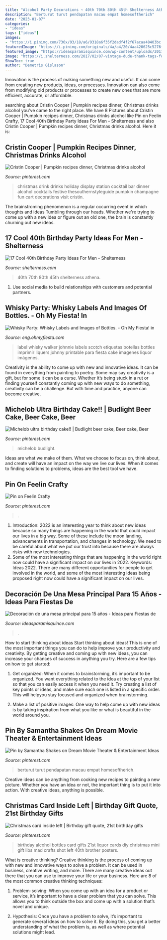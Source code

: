 ```yaml
---
title: "Alcohol Party Decorations ~ 40th 70th 80th 45th Shelterness Athena"
description: "Berturut turut pendapatan macau empat homesoftherich"
date: "2023-01-07"
categories:
- "ideas"
tags: ["ideas"]
images:
- "https://i.pinimg.com/736x/93/18/a6/9318a6f35f2dadf4f2f67acaa48403bc.jpg"
featuredImage: "https://i.pinimg.com/originals/4a/a4/20/4aa420625c5276f5734bad80b381e939.jpg"
featured_image: "https://ideasparamisquince.com/wp-content/uploads/2017/06/decoracion-una-mesa-principal-15-anos-9.jpg"
image: "https://i.shelterness.com/2017/02/07-vintage-dude-thank-tags-for-party-favors.jpg"
ShowToc: true
author: "Demetris Gislason"
---
```



Innovation is the process of making something new and useful. It can come from creating new products, ideas, or processes. Innovation can also come from modifying old products or processes to create new ones that are more efficient, accurate, or affordable.

	

		
searching about Cristin Cooper | Pumpkin recipes dinner, Christmas drinks alcohol you've came to the right place. We have 8 Pictures about Cristin Cooper | Pumpkin recipes dinner, Christmas drinks alcohol like Pin on Feelin Crafty, 17 Cool 40th Birthday Party Ideas For Men - Shelterness and also Cristin Cooper | Pumpkin recipes dinner, Christmas drinks alcohol. Here it is:
		
    
## Cristin Cooper | Pumpkin Recipes Dinner, Christmas Drinks Alcohol

<img loading=lazy src="https://i.pinimg.com/736x/93/18/a6/9318a6f35f2dadf4f2f67acaa48403bc.jpg" onerror="this.onerror=null;this.src='https://tse3.mm.bing.net/th?id=OIP.MRum1d-4qDJePXYOrMSoRAHaLG&amp;pid=15.1';" alt="Cristin Cooper | Pumpkin recipes dinner, Christmas drinks alcohol">

_Source: pinterest.com_

>christmas drink drinks holiday display station cocktail bar dinner alcohol cocktails festive thesouthernstyleguide pumpkin champagne fun cart decorations visit cristin. 

	

The brainstroming phenomenon is a regular occurring event in which thoughts and ideas Tumbling through our heads. Whether we're trying to come up with a new idea or figure out an old one, the brain is constantly churning out new ideas. 

    
## 17 Cool 40th Birthday Party Ideas For Men - Shelterness

<img loading=lazy src="https://i.shelterness.com/2017/02/07-vintage-dude-thank-tags-for-party-favors.jpg" onerror="this.onerror=null;this.src='https://tse4.mm.bing.net/th?id=OIP.Ne2XOytjrLigGekK1BxSpwHaJ4&amp;pid=15.1';" alt="17 Cool 40th Birthday Party Ideas For Men - Shelterness">

_Source: shelterness.com_

>40th 70th 80th 45th shelterness athena. 

	

1. Use social media to build relationships with customers and potential partners.

    
## Whisky Party: Whisky Labels And Images Of Bottles. - Oh My Fiesta! In

<img loading=lazy src="https://1.bp.blogspot.com/-tByv3wP7EDo/UmBxiGp1Z5I/AAAAAAABMh0/CXZHZMF9v28/s640/black-label.jpeg" onerror="this.onerror=null;this.src='https://tse4.mm.bing.net/th?id=OIP.tNzifUe5ok-RtJ5FXjA_OQHaHa&amp;pid=15.1';" alt="Whisky Party: Whisky Labels and Images of Bottles. - Oh My Fiesta! in">

_Source: eng.ohmyfiesta.com_

>label whisky walker johnnie labels scotch etiquetas botellas bottles imprimir liquers johnny printable para fiesta cake imagenes liquor imágenes. 

	

Creativity is the ability to come up with new and innovative ideas. It can be found in everything from painting to poetry. Some may say creativity is a gift, but for some it can be a curse. Whether it’s being stuck in a rut or finding yourself constantly coming up with new ways to do something, creativity can be a challenge. But with time and practice, anyone can become creative.

    
## Michelob Ultra Birthday Cake!! | Budlight Beer Cake, Beer Cake, Beer

<img loading=lazy src="https://i.pinimg.com/originals/4a/a4/20/4aa420625c5276f5734bad80b381e939.jpg" onerror="this.onerror=null;this.src='https://tse4.mm.bing.net/th?id=OIP.PxztE3l68GW4qwBC2DzaYwHaMY&amp;pid=15.1';" alt="Michelob ultra birthday cake!! | Budlight beer cake, Beer cake, Beer">

_Source: pinterest.com_

>michelob budlight. 

	

Ideas are what we make of them. What we choose to focus on, think about, and create will have an impact on the way we live our lives. When it comes to finding solutions to problems, ideas are the best tool we have.

    
## Pin On Feelin Crafty

<img loading=lazy src="https://i.pinimg.com/736x/62/b5/a5/62b5a54d7e99c95a5b6ed0d934bc04fe.jpg" onerror="this.onerror=null;this.src='https://tse1.mm.bing.net/th?id=OIP.pQRWK4fCSzhEifmJ15WGXQHaJ4&amp;pid=15.1';" alt="Pin on Feelin Crafty">

_Source: pinterest.com_

>. 

	

1) Introduction: 2022 is an interesting year to think about new ideas because so many things are happening in the world that could impact our lives in a big way. Some of these include the moon landing, advancements in transportation, and changes in technology. We need to be careful about what we put our trust into because there are always risks with new technologies.
2) Some of the most interesting things that are happening in the world right now could have a significant impact on our lives in 2022. Keywords: Ideas 2022. There are many different opportunities for people to get involved in the world, and some of the most interesting ideas being proposed right now could have a significant impact on our lives.

    
## Decoración De Una Mesa Principal Para 15 Años - Ideas Para Fiestas De

<img loading=lazy src="https://ideasparamisquince.com/wp-content/uploads/2017/06/decoracion-una-mesa-principal-15-anos-9.jpg" onerror="this.onerror=null;this.src='https://tse2.mm.bing.net/th?id=OIP.4oyVuEPjlzfJcwWqTZqGpgHaLI&amp;pid=15.1';" alt="Decoración de una mesa principal para 15 años - Ideas para Fiestas de">

_Source: ideasparamisquince.com_

>. 

	

How to start thinking about ideas
Start thinking about ideas! This is one of the most important things you can do to help improve your productivity and creativity. By getting creative and coming up with new ideas, you can increase your chances of success in anything you try. Here are a few tips on how to get started:
1. Get organized: When it comes to brainstorming, it’s important to be organized. You want everything related to the idea at the top of your list so that you can easily access it when you need it. Try creating a list of key points or ideas, and make sure each one is listed in a specific order. This will helpyou stay focused and organized when brainstorming.

2. Make a list of positive images: One way to help come up with new ideas is by taking inspiration from what you like or what is beautiful in the world around you.

    
## Pin By Samantha Shakes On Dream Movie Theater &amp; Entertainment Ideas

<img loading=lazy src="https://i.pinimg.com/originals/65/3e/0b/653e0bc59a162ec99832d15c67fcd13c.png" onerror="this.onerror=null;this.src='https://tse1.mm.bing.net/th?id=OIP.sVE-P39rwZEcXwNmCH1SOQHaE6&amp;pid=15.1';" alt="Pin by Samantha Shakes on Dream Movie Theater &amp; Entertainment Ideas">

_Source: pinterest.com_

>berturut turut pendapatan macau empat homesoftherich. 

	

Creative ideas can be anything from cooking new recipes to painting a new picture. Whether you have an idea or not, the important thing is to put it into action. With creative ideas, anything is possible.

    
## Christmas Card Inside Left | Birthday Gift Quote, 21st Birthday Gifts

<img loading=lazy src="https://i.pinimg.com/originals/1d/b6/92/1db692382a089f8babe8851feb66afa1.jpg" onerror="this.onerror=null;this.src='https://tse4.mm.bing.net/th?id=OIP.Qj3q8Rwn-HxvNq9sY0PkMAHaJ4&amp;pid=15.1';" alt="Christmas card inside left | Birthday gift quote, 21st birthday gifts">

_Source: pinterest.com_

>birthday alcohol bottles card gifts 21st liquor cards diy christmas mini gift libs mad crafts shot left 40th brother posters. 

	

What is creative thinking?
Creative thinking is the process of coming up with new and innovative ways to solve a problem. It can be used in business, creative writing, and more. There are many creative ideas out there that you can use to improve your life or your business. Here are 8 of the most common creative thinking techniques:
1. Problem-solving: When you come up with an idea for a product or service, it’s important to have a clear problem that you can solve. This allows you to think outside the box and come up with a solution that’s novel and unique.

2. Hypothesis: Once you have a problem to solve, it’s important to generate several ideas on how to solve it. By doing this, you get a better understanding of what the problem is, as well as where potential solutions might lead.

